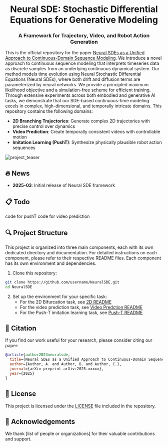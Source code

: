 <h1 align="center">Neural SDE: Stochastic Differential Equations for Generative Modeling</h1>
<p align="center">
  <h3 align="center">A Framework for Trajectory, Video, and Robot Action Generation</h3>
</p>

This is the official repository for the paper [Neural SDEs as a Unified Approach to Continuous-Domain Sequence Modeling](https://arxiv.org/pdf/2501.18871). We introduce a novel approach to continuous sequence modeling that interprets timeseries data as discrete samples from an underlying continuous dynamical system. Our method models time evolution using Neural Stochastic Differential Equations (Neural SDEs), where both drift and diffusion terms are parameterized by neural networks. We provide a principled maximum likelihood objective and a simulation-free scheme for efficient training. Through extensive experiments across both embodied and generative AI tasks, we demonstrate that our SDE-based continuous-time modeling excels in complex, high-dimensional, and temporally intricate domains. This repository contains the following domains:

- **2D Branching Trajectories**: Generate complex 2D trajectories with precise control over dynamics
- **Video Prediction**: Create temporally consistent videos with controllable motion
- **Imitation Learning (PushT)**: Synthesize physically plausible robot action sequences

![project_teaser](path/to/teaser.png)

## 🔥 News
- **2025-03**: Initial release of Neural SDE framework

## 📋 Todo 
code for pushT
code for video prediction

## 🔍 Project Structure

This project is organized into three main components, each with its own dedicated directory and documentation. For detailed instructions on each component, please refer to their respective README files. Each component has its own environment and dependencies.

1. Clone this repository:
```bash
git clone https://github.com/username/NeuralSDE.git
cd NeuralSDE
```

2. Set up the environment for your specific task:
   - For the 2D Bifurcation task, see [2D README](/2d/README.md)
   - For the video prediction task, see [Video Predction README](/video/README.md)
   - For the Push-T imitation learning task, see [Push-T README](/pushT/README.md)

##

## 📝 Citation

If you find our work useful for your research, please consider citing our paper:

```bibtex
@article{author2024neuralsde,
  title={Neural SDEs as a Unified Approach to Continuous-Domain Sequence Modeling},
  author={Author, A. and Author, B. and Author, C.},
  journal={arXiv preprint arXiv:2025.xxxxx},
  year={2025}
}
```

## 📄 License

This project is licensed under the [LICENSE](LICENSE) file included in the repository.

## 🙏 Acknowledgements

We thank [list of people or organizations] for their valuable contributions and support.
